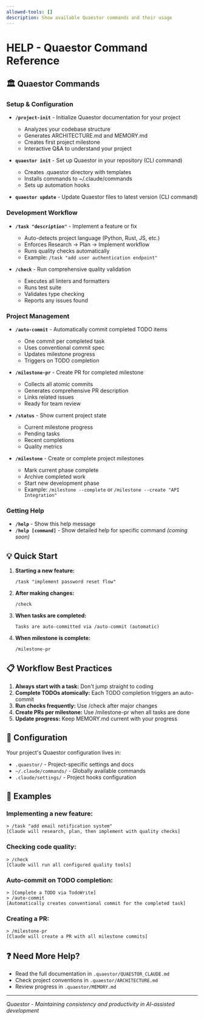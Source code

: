 ```yaml
---
allowed-tools: []
description: Show available Quaestor commands and their usage
---
```


# HELP - Quaestor Command Reference
<!-- META:command:help -->
<!-- META:version:1.0 -->

## 🏛️ Quaestor Commands

### Setup & Configuration
- **`/project-init`** - Initialize Quaestor documentation for your project
  - Analyzes your codebase structure
  - Generates ARCHITECTURE.md and MEMORY.md
  - Creates first project milestone
  - Interactive Q&A to understand your project

- **`quaestor init`** - Set up Quaestor in your repository (CLI command)
  - Creates .quaestor directory with templates
  - Installs commands to ~/.claude/commands
  - Sets up automation hooks

- **`quaestor update`** - Update Quaestor files to latest version (CLI command)

### Development Workflow
- **`/task "description"`** - Implement a feature or fix
  - Auto-detects project language (Python, Rust, JS, etc.)
  - Enforces Research → Plan → Implement workflow
  - Runs quality checks automatically
  - Example: `/task "add user authentication endpoint"`

- **`/check`** - Run comprehensive quality validation
  - Executes all linters and formatters
  - Runs test suite
  - Validates type checking
  - Reports any issues found

### Project Management
- **`/auto-commit`** - Automatically commit completed TODO items
  - One commit per completed task
  - Uses conventional commit spec
  - Updates milestone progress
  - Triggers on TODO completion

- **`/milestone-pr`** - Create PR for completed milestone
  - Collects all atomic commits
  - Generates comprehensive PR description
  - Links related issues
  - Ready for team review

- **`/status`** - Show current project state
  - Current milestone progress
  - Pending tasks
  - Recent completions
  - Quality metrics

- **`/milestone`** - Create or complete project milestones
  - Mark current phase complete
  - Archive completed work
  - Start new development phase
  - Example: `/milestone --complete` or `/milestone --create "API Integration"`

### Getting Help
- **`/help`** - Show this help message
- **`/help [command]`** - Show detailed help for specific command *(coming soon)*

## 💡 Quick Start

1. **Starting a new feature:**
   ```
   /task "implement password reset flow"
   ```

2. **After making changes:**
   ```
   /check
   ```

3. **When tasks are completed:**
   ```
   Tasks are auto-committed via /auto-commit (automatic)
   ```
   
4. **When milestone is complete:**
   ```
   /milestone-pr
   ```

## 📋 Workflow Best Practices

1. **Always start with a task:** Don't jump straight to coding
2. **Complete TODOs atomically:** Each TODO completion triggers an auto-commit
3. **Run checks frequently:** Use /check after major changes
4. **Create PRs per milestone:** Use /milestone-pr when all tasks are done
5. **Update progress:** Keep MEMORY.md current with your progress

## 🔧 Configuration

Your project's Quaestor configuration lives in:
- `.quaestor/` - Project-specific settings and docs
- `~/.claude/commands/` - Globally available commands
- `.claude/settings/` - Project hooks configuration

## 🚀 Examples

### Implementing a new feature:
```
> /task "add email notification system"
[Claude will research, plan, then implement with quality checks]
```

### Checking code quality:
```
> /check
[Claude will run all configured quality tools]
```

### Auto-commit on TODO completion:
```
> [Complete a TODO via TodoWrite]
> /auto-commit
[Automatically creates conventional commit for the completed task]
```

### Creating a PR:
```
> /milestone-pr
[Claude will create a PR with all milestone commits]
```

## ❓ Need More Help?

- Read the full documentation in `.quaestor/QUAESTOR_CLAUDE.md`
- Check project conventions in `.quaestor/ARCHITECTURE.md`
- Review progress in `.quaestor/MEMORY.md`

---
*Quaestor - Maintaining consistency and productivity in AI-assisted development*